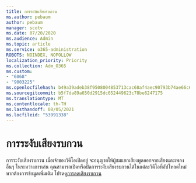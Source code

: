 ```yaml
---
title: การระงับเสียงรบกวน
ms.author: pebaum
author: pebaum
manager: scotv
ms.date: 07/20/2020
ms.audience: Admin
ms.topic: article
ms.service: o365-administration
ROBOTS: NOINDEX, NOFOLLOW
localization_priority: Priority
ms.collection: Adm_O365
ms.custom:
- "6068"
- "9003225"
ms.openlocfilehash: b49a39adeb38f9508004853713cac68af4aec90793b74ae66c603ad6fb62c994
ms.sourcegitcommit: b5f7da89a650d2915dc652449623c78be6247175
ms.translationtype: MT
ms.contentlocale: th-TH
ms.lasthandoff: 08/05/2021
ms.locfileid: "53991338"
---
```

# <a name="stream-noise-suppression"></a>การระงับเสียงรบกวน

การระงับเสียงรบกวน เมื่อเจ้าของวิดีโอเปิดอยู่ จะอนุญาตให้ผู้ชมแยกเสียงพูดออกจากเสียงและเพลงอื่นๆ ในระหว่างการเล่น คุณสามารถเปิดหรือปิดการระงับเสียงรบกวนได้ในแต่ละวิดีโอที่อัปโหลดใหม่ หากต้องการข้อมูลเพิ่มเติม โปรดดู[การลดเสียงรบกวน](https://docs.microsoft.com/stream/noise-suppression)